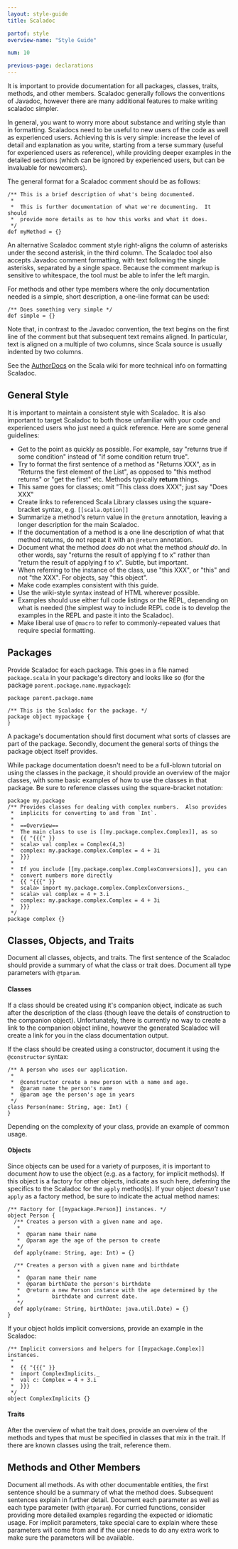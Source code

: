 ```yaml
---
layout: style-guide
title: Scaladoc

partof: style
overview-name: "Style Guide"

num: 10

previous-page: declarations
---
```


It is important to provide documentation for all packages, classes,
traits, methods, and other members. Scaladoc generally follows the
conventions of Javadoc, however there are many additional features to
make writing scaladoc simpler.

In general, you want to worry more about substance and writing style
than in formatting. Scaladocs need to be useful to new users of the code
as well as experienced users. Achieving this is very simple: increase
the level of detail and explanation as you write, starting from a terse
summary (useful for experienced users as reference), while providing
deeper examples in the detailed sections (which can be ignored by
experienced users, but can be invaluable for newcomers).

The general format for a Scaladoc comment should be as follows:

    /** This is a brief description of what's being documented.
     *
     *  This is further documentation of what we're documenting.  It should
     *  provide more details as to how this works and what it does.
     */
    def myMethod = {}

An alternative Scaladoc comment style right-aligns the column of asterisks
under the second asterisk, in the third column.
The Scaladoc tool also accepts Javadoc comment formatting,
with text following the single asterisks, separated by a single space.
Because the comment markup is sensitive to whitespace,
the tool must be able to infer the left margin.

For methods and other type members where the only documentation needed
is a simple, short description, a one-line format can be used:

    /** Does something very simple */
    def simple = {}

Note that, in contrast to the Javadoc convention, the text begins
on the first line of the comment but that subsequent text remains aligned.
In particular, text is aligned on a multiple of two columns,
since Scala source is usually indented by two columns.

See the
[AuthorDocs](https://wiki.scala-lang.org/display/SW/Writing+Documentation)
on the Scala wiki for more technical info on formatting Scaladoc.

## General Style

It is important to maintain a consistent style with Scaladoc. It is also
important to target Scaladoc to both those unfamiliar with your code and
experienced users who just need a quick reference. Here are some general
guidelines:

-   Get to the point as quickly as possible. For example, say "returns
    true if some condition" instead of "if some condition return true".
-   Try to format the first sentence of a method as "Returns XXX", as in
    "Returns the first element of the List", as opposed to "this method
    returns" or "get the first" etc. Methods typically **return**
    things.
-   This same goes for classes; omit "This class does XXX"; just say
    "Does XXX"
-   Create links to referenced Scala Library classes using the
    square-bracket syntax, e.g. `[[scala.Option]]`
-   Summarize a method's return value in the `@return` annotation,
    leaving a longer description for the main Scaladoc.
-   If the documentation of a method is a one line description of what
    that method returns, do not repeat it with an `@return` annotation.
-   Document what the method *does do* not what the method *should do*.
    In other words, say "returns the result of applying f to x" rather
    than "return the result of applying f to x". Subtle, but important.
-   When referring to the instance of the class, use "this XXX", or
    "this" and not "the XXX". For objects, say "this object".
-   Make code examples consistent with this guide.
-   Use the wiki-style syntax instead of HTML wherever possible.
-   Examples should use either full code listings or the REPL, depending
    on what is needed (the simplest way to include REPL code is to
    develop the examples in the REPL and paste it into the Scaladoc).
-   Make liberal use of `@macro` to refer to commonly-repeated values
    that require special formatting.

## Packages

Provide Scaladoc for each package. This goes in a file named
`package.scala` in your package's directory and looks like so (for the
package `parent.package.name.mypackage`):

    package parent.package.name

    /** This is the Scaladoc for the package. */
    package object mypackage {
    }

A package's documentation should first document what sorts of classes
are part of the package. Secondly, document the general sorts of things
the package object itself provides.

While package documentation doesn't need to be a full-blown tutorial on
using the classes in the package, it should provide an overview of the
major classes, with some basic examples of how to use the classes in
that package. Be sure to reference classes using the square-bracket
notation:

    package my.package
    /** Provides classes for dealing with complex numbers.  Also provides
     *  implicits for converting to and from `Int`.
     *
     *  ==Overview==
     *  The main class to use is [[my.package.complex.Complex]], as so
     *  {{ "{{{" }}
     *  scala> val complex = Complex(4,3)
     *  complex: my.package.complex.Complex = 4 + 3i
     *  }}}
     *
     *  If you include [[my.package.complex.ComplexConversions]], you can
     *  convert numbers more directly
     *  {{ "{{{" }}
     *  scala> import my.package.complex.ComplexConversions._
     *  scala> val complex = 4 + 3.i
     *  complex: my.package.complex.Complex = 4 + 3i
     *  }}}
     */
    package complex {}

## Classes, Objects, and Traits

Document all classes, objects, and traits. The first sentence of the
Scaladoc should provide a summary of what the class or trait does.
Document all type parameters with `@tparam`.

#### Classes

If a class should be created using it's companion object, indicate as
such after the description of the class (though leave the details of
construction to the companion object). Unfortunately, there is currently
no way to create a link to the companion object inline, however the
generated Scaladoc will create a link for you in the class documentation
output.

If the class should be created using a constructor, document it using
the `@constructor` syntax:

    /** A person who uses our application.
     *
     *  @constructor create a new person with a name and age.
     *  @param name the person's name
     *  @param age the person's age in years
     */
    class Person(name: String, age: Int) {
    }

Depending on the complexity of your class, provide an example of common
usage.

#### Objects

Since objects can be used for a variety of purposes, it is important to
document *how* to use the object (e.g. as a factory, for implicit
methods). If this object is a factory for other objects, indicate as
such here, deferring the specifics to the Scaladoc for the `apply`
method(s). If your object *doesn't* use `apply` as a factory method, be
sure to indicate the actual method names:

    /** Factory for [[mypackage.Person]] instances. */
    object Person {
      /** Creates a person with a given name and age.
       *
       *  @param name their name
       *  @param age the age of the person to create
       */
      def apply(name: String, age: Int) = {}

      /** Creates a person with a given name and birthdate
       *
       *  @param name their name
       *  @param birthDate the person's birthdate
       *  @return a new Person instance with the age determined by the
       *          birthdate and current date.
       */
      def apply(name: String, birthDate: java.util.Date) = {}
    }

If your object holds implicit conversions, provide an example in the
Scaladoc:

    /** Implicit conversions and helpers for [[mypackage.Complex]] instances.
     *
     *  {{ "{{{" }}
     *  import ComplexImplicits._
     *  val c: Complex = 4 + 3.i
     *  }}}
     */
    object ComplexImplicits {}

#### Traits

After the overview of what the trait does, provide an overview of the
methods and types that must be specified in classes that mix in the
trait. If there are known classes using the trait, reference them.

## Methods and Other Members

Document all methods. As with other documentable entities, the first
sentence should be a summary of what the method does. Subsequent
sentences explain in further detail. Document each parameter as well as
each type parameter (with `@tparam`). For curried functions, consider
providing more detailed examples regarding the expected or idiomatic
usage. For implicit parameters, take special care to explain where
these parameters will come from and if the user needs to do any extra
work to make sure the parameters will be available.
